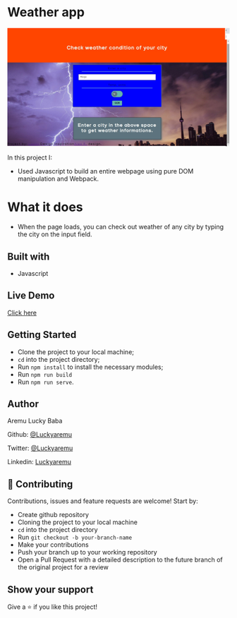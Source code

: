 # Weather app

![screenshot](./src/assets/images/screenshot.jpg)

In this project I:

- Used Javascript to build an entire webpage using pure DOM manipulation and Webpack.

# What it does

- When the page loads, you can check out weather of any city by typing the city on the input field.

## Built with

- Javascript

## Live Demo

[Click here](https://rawcdn.githack.com/Luckyaremu/weather-app.js/eee092b2e9b91fbf6ea0a770b41affe3898f8c65/dist/index.html)

## Getting Started

- Clone the project to your local machine;
- `cd` into the project directory;
- Run `npm install` to install the necessary modules;
- Run `npm run build`
- Run `npm run serve`.

## Author

Aremu Lucky Baba

Github: [@Luckyaremu](https://github.com/Luckyaremu)

Twitter: [@Luckyaremu](https://twitter.com/luckyaremu)

Linkedin: [Luckyaremu](https://www.linkedin.com/in/lucky-aremu-24807a145/)

## 🤝 Contributing

Contributions, issues and feature requests are welcome! Start by: 

- Create github repository
- Cloning the project to your local machine
- `cd` into the project directory
- Run `git checkout -b your-branch-name`
- Make your contributions
- Push your branch up to your working repository
- Open a Pull Request with a detailed description to the future branch of the original project for a review

## Show your support

Give a ⭐️ if you like this project!